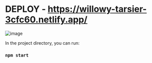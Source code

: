 # DEPLOY - https://willowy-tarsier-3cfc60.netlify.app/

![image](https://user-images.githubusercontent.com/74138797/195610701-34414184-5120-49d5-89c5-ae593ae0ad4f.png)


In the project directory, you can run:

### `npm start`

